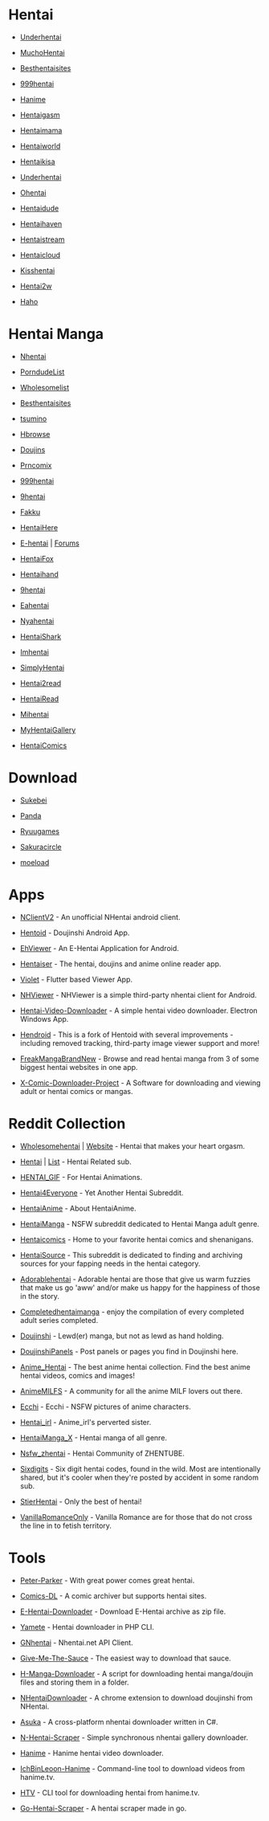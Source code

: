 # Hentai

-   [Underhentai](https://www.underhentai.net/)

-   [MuchoHentai](https://MuchoHentai.com)

-   [Besthentaisites](https://besthentaisites.github.io/)

-   [999hentai](https://999hentai.com/hentai-anime)

-   [Hanime](https://Hanime.tv)

-   [Hentaigasm](https://hentaigasm.com)

-   [Hentaimama](https://hentaimama.com/)

-   [Hentaiworld](https://hentaiworld.tv/)

-   [Hentaikisa](https://hentaikisa.com)

-   [Underhentai](https://underhentai.net)

-   [Ohentai](https://ohentai.org)

-   [Hentaidude](https://hentaidude.com/)

-   [Hentaihaven](https://hentaihaven.red/)

-   [Hentaistream](https://hentaistream.moe/)

-   [Hentaicloud](https://www.hentaicloud.com/)

-   [Kisshentai](https://kisshentai.net/)

-   [Hentai2w](https://hentai2w.com/)

-   [Haho](https://haho.moe/)

# Hentai Manga

-   [Nhentai](https://nhentai.net)

-   [PorndudeList](https://theporndude.com/hentai-manga-sites)

-   [Wholesomelist](https://wholesomelist.com/)

-   [Besthentaisites](https://besthentaisites.github.io/)

-   [tsumino](https://tsumino.com)

-   [Hbrowse](https://hbrowse.com/)

-   [Doujins](https://doujins.com/)

-   [Prncomix](https://prncomix.com/)

-   [999hentai](https://999hentai.com/hentai-manga)

-   [9hentai](https://9hentai.com/)

-   [Fakku](https://fakku.net/)

-   [HentaiHere](https://hentaihere.com/)

-   [E-hentai](https://e-hentai.org/) | [Forums](https://forums.e-hentai.org/index.php)

-   [HentaiFox](https://hentaifox.com/)

-   [Hentaihand](https://hentaihand.com/en/)

-   [9hentai](https://9hentai.to/)

-   [Eahentai](https://eahentai.com/)

-   [Nyahentai](https://nyahentai.com/)

-   [HentaiShark](https://www.hentaishark.com/)

-   [Imhentai](https://imhentai.xxx/)

-   [SimplyHentai](https://simplyhentai.org/)

-   [Hentai2read](https://hentai2read.com/)

-   [HentaiRead](https://hentairead.com/)

-   [Mihentai](https://mihentai.com/)

-   [MyHentaiGallery](https://myhentaigallery.com/)

-   [HentaiComics](https://myhentaicomics.com/)

# Download

-   [Sukebei](https://sukebei.nyaa.si/)

-   [Panda](https://panda.chaika.moe/)

-   [Ryuugames](https://ryuugames.com/)

-   [Sakuracircle](https://sakuracircle.com/)

-   [moeload](https://moeload.com/)

# Apps

-   [NClientV2](https://github.com/Dar9586/NClientV2) - An unofficial NHentai android client.

-   [Hentoid](https://github.com/avluis/Hentoid) - Doujinshi Android App.

-   [EhViewer](https://gitlab.com/NekoInverter/EhViewer) - An E-Hentai Application for Android.

-   [Hentaiser](https://hentaiser.com) - The hentai, doujins and anime online reader app.

-   [Violet](https://github.com/project-violet/violet) - Flutter based Viewer App.

-   [NHViewer](https://github.com/ttdyce/NHentai-NHViewer) - NHViewer is a simple third-party nhentai client for Android.

-   [Hentai-Video-Downloader](https://github.com/Zebraslive/basic-hentai-video-downloader) - A simple hentai video downloader. Electron Windows App.

-   [Hendroid](https://github.com/Nonononoki/Hendroid) - This is a fork of Hentoid with several improvements - including removed tracking, third-party image viewer support and more!

-   [FreakMangaBrandNew](https://github.com/Abealkindy/FreakMangaBrandNew) - Browse and read hentai manga from 3 of some biggest hentai websites in one app.

-   [X-Comic-Downloader-Project](https://github.com/RealLowMaster/X-Comic-Downloader-Project) - A Software for downloading and viewing adult or hentai comics or mangas.

# Reddit Collection

-   [Wholesomehentai](https://www.reddit.com/r/wholesomehentai) | [Website](https://wholesomelist.com/) - Hentai that makes your heart orgasm.

-   [Hentai](https://www.reddit.com/r/hentai) | [List](https://reddit.com/r/hentai/w/hentai_subreddits) - Hentai Related sub.

-   [HENTAI_GIF](https://www.reddit.com/r/HENTAI_GIF) - For Hentai Animations.

-   [Hentai4Everyone](https://www.reddit.com/r/Hentai4Everyone) - Yet Another Hentai Subreddit.

-   [HentaiAnime](https://www.reddit.com/r/HentaiAnime) - About HentaiAnime.

-   [HentaiManga](https://www.reddit.com/r/HentaiManga) - NSFW subreddit dedicated to Hentai Manga adult genre.

-   [Hentaicomics](https://www.reddit.com/r/hentaicomics) - Home to your favorite hentai comics and shenanigans.

-   [HentaiSource](https://www.reddit.com/r/HentaiSource) - This subreddit is dedicated to finding and archiving sources for your fapping needs in the hentai category.

-   [Adorablehentai](https://www.reddit.com/r/adorablehentai) - Adorable hentai are those that give us warm fuzzies that make us go 'aww' and/or make us happy for the happiness of those in the story.

-   [Completedhentaimanga](https://www.reddit.com/r/Completedhentaimanga) - enjoy the compilation of every completed adult series completed.

-   [Doujinshi](https://www.reddit.com/r/doujinshi) - Lewd(er) manga, but not as lewd as hand holding.

-   [DoujinshiPanels](https://www.reddit.com/r/DoujinshiPanels) - Post panels or pages you find in Doujinshi here.

-   [Anime_Hentai](https://www.reddit.com/r/anime_hentai) - The best anime hentai collection. Find the best anime hentai videos, comics and images!

-   [AnimeMILFS](https://www.reddit.com/r/AnimeMILFS) - A community for all the anime MILF lovers out there.

-   [Ecchi](https://www.reddit.com/r/ecchi) - Ecchi - NSFW pictures of anime characters.

-   [Hentai_irl](https://www.reddit.com/r/hentai_irl) - Anime_irl's perverted sister.

-   [HentaiManga_X](https://www.reddit.com/r/hentaiManga_X) - Hentai manga of all genre.

-   [Nsfw_zhentai](https://www.reddit.com/r/nsfw_zhentai) - Hentai Community of ZHENTUBE.

-   [Sixdigits](https://www.reddit.com/r/sixdigits) - Six digit hentai codes, found in the wild. Most are intentionally shared, but it's cooler when they're posted by accident in some random sub.

-   [StierHentai](https://www.reddit.com/r/StierHentai) - Only the best of hentai!

-   [VanillaRomanceOnly](https://www.reddit.com/r/VanillaRomanceOnly) - Vanilla Romance are for those that do not cross the line in to fetish territory.

# Tools

-   [Peter-Parker](https://github.com/ChingChang9/peter-parker) - With great power comes great hentai.

-   [Comics-DL](https://github.com/The-Eye-Team/Comics-DL) - A comic archiver but supports hentai sites.

-   [E-Hentai-Downloader](https://github.com/ccloli/E-Hentai-Downloader) - Download E-Hentai archive as zip file.

-   [Yamete](https://github.com/jaymoulin/yamete) - Hentai downloader in PHP CLI.

-   [GNhentai](https://github.com/tdakkota/gnhentai) - Nhentai.net API Client.

-   [Give-Me-The-Sauce](https://github.com/on33s4m4/Give-Me-The-Sauce) - The easiest way to download that sauce.

-   [H-Manga-Downloader](https://github.com/AmbitionlessFr1end/h-manga-downloader) - A script for downloading hentai manga/doujin files and storing them in a folder.

-   [NHentaiDownloader](https://github.com/Xwilarg/NHentaiDownloader) - A chrome extension to download doujinshi from NHentai.

-   [Asuka](https://github.com/aikoofujimotoo/asuka) - A cross-platform nhentai downloader written in C#.

-   [N-Hentai-Scraper](https://github.com/SoloSynth1/n-hentai-scraper) - Simple synchronous nhentai gallery downloader.

-   [Hanime](https://github.com/lilacre/hanime) - Hanime hentai video downloader.

-   [IchBinLeoon-Hanime](https://github.com/IchBinLeoon/hanime) - Command-line tool to download videos from hanime.tv.

-   [HTV](https://github.com/rxqv/htv) - CLI tool for downloading hentai from hanime.tv.

-   [Go-Hentai-Scraper](https://github.com/gan-of-culture/go-hentai-scraper) - A hentai scraper made in go.
